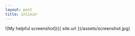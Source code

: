 ```yaml
---
layout: post
title: inlinin'
--- 
```


<script type="text/javascript" src="http://cdn.mathjax.org/mathjax/latest/MathJax.js?config=TeX-AMS-MML_HTMLorMML"></script>
![My helpful screenshot]({{ site.url }}/assets/screenshot.jpg)
